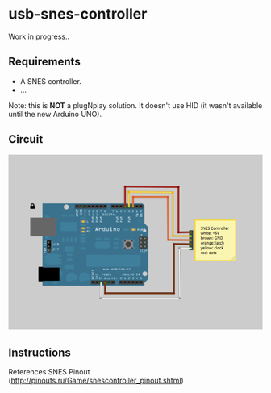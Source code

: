 # usb-snes-controller
Work in progress..

## Requirements
* A SNES controller.
* ...

Note: this is **NOT** a plugNplay solution. It doesn't use HID (it wasn't available until the new Arduino UNO).

## Circuit
![Schematic made in Fritzing](/schematic/arduino-snespad_screenshot.png)

## Instructions

References
SNES Pinout (http://pinouts.ru/Game/snescontroller_pinout.shtml)
